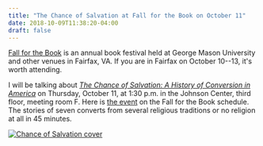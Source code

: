 ```yaml
---
title: "The Chance of Salvation at Fall for the Book on October 11"
date: 2018-10-09T11:38:20-04:00
draft: false
---
```



[Fall for the Book](http://fallforthebook.org/) is an annual book festival held at George Mason University and other venues in Fairfax, VA. If you are in Fairfax on October 10--13, it's worth attending.

I will be talking about [*The Chance of Salvation: A History of Conversion in America*](https://www.amazon.com/Chance-Salvation-History-Conversion-America/dp/0674975626/ref=as_li_ss_tl?s=books&ie=UTF8&qid=1490978609&sr=1-1&linkCode=ll1&tag=backwardglance-20&linkId=7f7a7942a1a57644b1148d412c367aec) on Thursday, October 11, at 1:30 p.m. in the Johnson Center, third floor, meeting room F. Here is [the event](https://fallforthebook2018.sched.com/event/FkfK?iframe=no) on the Fall for the Book schedule. The stories of seven converts from several religious traditions or no religion at all in 45 minutes.

[![Chance of Salvation cover](/img/chance-of-salvation-cover.jpg)](https://www.amazon.com/Chance-Salvation-History-Conversion-America/dp/0674975626/ref=as_li_ss_tl?s=books&ie=UTF8&qid=1490978609&sr=1-1&linkCode=ll1&tag=backwardglance-20&linkId=7f7a7942a1a57644b1148d412c367aec)
